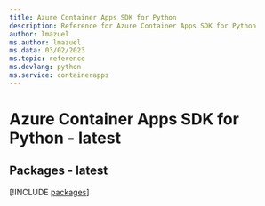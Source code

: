 ```yaml
---
title: Azure Container Apps SDK for Python
description: Reference for Azure Container Apps SDK for Python
author: lmazuel
ms.author: lmazuel
ms.data: 03/02/2023
ms.topic: reference
ms.devlang: python
ms.service: containerapps
---
```

# Azure Container Apps SDK for Python - latest
## Packages - latest
[!INCLUDE [packages](container-apps-index.md)]
